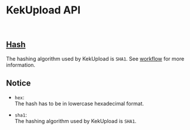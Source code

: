 # KekUpload API

<br>

<h2><a href="#">Hash</a></h2>

The hashing algorithm used by KekUpload is `SHA1`. See <a href="../workflow">workflow</a> for more information.


## Notice

* `hex`: <br>
  The hash has to be in lowercase hexadecimal format.

* `sha1`: <br>
  The hashing algorithm used by KekUpload is `SHA1`.

<br>